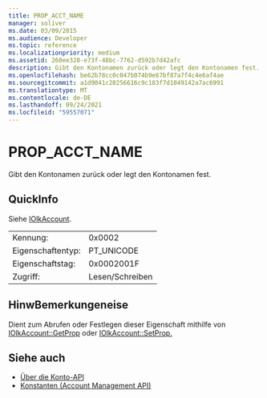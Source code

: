 ```yaml
---
title: PROP_ACCT_NAME
manager: soliver
ms.date: 03/09/2015
ms.audience: Developer
ms.topic: reference
ms.localizationpriority: medium
ms.assetid: 260ee328-e73f-48bc-7762-d592b7d42afc
description: Gibt den Kontonamen zurück oder legt den Kontonamen fest.
ms.openlocfilehash: be62b78cc0c047b074b9e67bf87a7f4c4e6af4ae
ms.sourcegitcommit: a1d9041c20256616c9c183f7d1049142a7ac6991
ms.translationtype: MT
ms.contentlocale: de-DE
ms.lasthandoff: 09/24/2021
ms.locfileid: "59557071"
---
```

# <a name="prop_acct_name"></a>PROP_ACCT_NAME

Gibt den Kontonamen zurück oder legt den Kontonamen fest.
  
## <a name="quick-info"></a>QuickInfo

Siehe [IOlkAccount](iolkaccount.md).
  
|||
|:-----|:-----|
|Kennung:  <br/> |0x0002  <br/> |
|Eigenschaftentyp:  <br/> |PT_UNICODE  <br/> |
|Eigenschaftstag:  <br/> |0x0002001F  <br/> |
|Zugriff:  <br/> |Lesen/Schreiben  <br/> |
   
## <a name="remarks"></a>HinwBemerkungeneise

Dient zum Abrufen oder Festlegen dieser Eigenschaft mithilfe von [IOlkAccount::GetProp](iolkaccount-getprop.md) oder [IOlkAccount::SetProp.](iolkaccount-setprop.md)
  
## <a name="see-also"></a>Siehe auch

- [Über die Konto-API](about-the-account-management-api.md) 
- [Konstanten (Account Management API)](constants-account-management-api.md)

